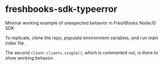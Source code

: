 # freshbooks-sdk-typeerror

Minimal working example of unexpected behavior in FreshBooks NodeJS SDK

To replicate, clone the repo, populate environment variables, and run main index file.

The second `client.clients.single()`, which is commented out, is there to show working behavior.
